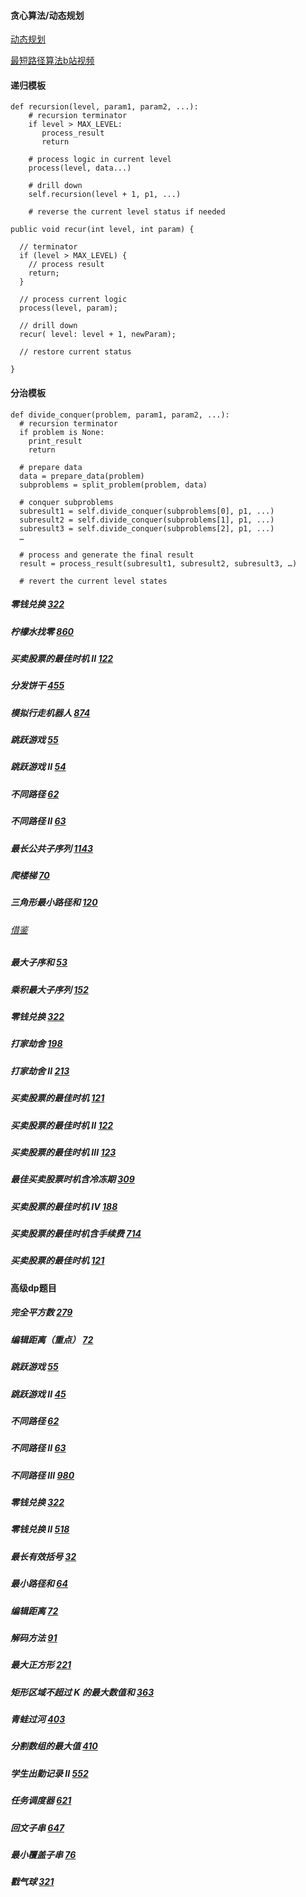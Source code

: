 #### 贪心算法/动态规划

[动态规划](https://zh.wikipedia.org/wiki/动态规划)

[最短路径算法b站视频](https://www.bilibili.com/video/av53233912?from=search&seid=2847395688604491997)
#### 递归模板
```
def recursion(level, param1, param2, ...): 
    # recursion terminator 
    if level > MAX_LEVEL: 
	   process_result 
	   return 

    # process logic in current level 
    process(level, data...) 

    # drill down 
    self.recursion(level + 1, p1, ...) 

    # reverse the current level status if needed
```

```
public void recur(int level, int param) { 

  // terminator 
  if (level > MAX_LEVEL) { 
    // process result 
    return; 
  } 

  // process current logic 
  process(level, param); 

  // drill down 
  recur( level: level + 1, newParam); 

  // restore current status 
 
}
```

#### 分治模板

```
def divide_conquer(problem, param1, param2, ...): 
  # recursion terminator 
  if problem is None: 
	print_result 
	return 

  # prepare data 
  data = prepare_data(problem) 
  subproblems = split_problem(problem, data) 

  # conquer subproblems 
  subresult1 = self.divide_conquer(subproblems[0], p1, ...) 
  subresult2 = self.divide_conquer(subproblems[1], p1, ...) 
  subresult3 = self.divide_conquer(subproblems[2], p1, ...) 
  …

  # process and generate the final result 
  result = process_result(subresult1, subresult2, subresult3, …)
	
  # revert the current level states
```

##### 零钱兑换 [322](https://leetcode-cn.com/problems/coin-change/)


##### 柠檬水找零 [860](https://leetcode-cn.com/problems/lemonade-change/description/)

##### 买卖股票的最佳时机 II [122](https://leetcode-cn.com/problems/best-time-to-buy-and-sell-stock-ii/description/)

##### 分发饼干 [455](https://leetcode-cn.com/problems/assign-cookies/description/)


##### 模拟行走机器人 [874](https://leetcode-cn.com/problems/walking-robot-simulation/description/)


##### 跳跃游戏 [55](https://leetcode-cn.com/problems/jump-game/)

##### 跳跃游戏 II [54](https://leetcode-cn.com/problems/jump-game-ii/)

##### 不同路径 [62](https://leetcode-cn.com/problems/unique-paths/)


##### 不同路径 II [63](https://leetcode-cn.com/problems/unique-paths-ii/)

##### 最长公共子序列 [1143](https://leetcode-cn.com/problems/longest-common-subsequence/)

#####  爬楼梯 [70](https://leetcode-cn.com/problems/climbing-stairs/description/)

##### 三角形最小路径和 [120](https://leetcode-cn.com/problems/triangle/description/)

###### [借鉴](https://leetcode.com/problems/triangle/discuss/38735/Python-easy-to-understand-solutions-(top-down-bottom-up))

##### 最大子序和 [53](https://leetcode-cn.com/problems/maximum-subarray/)

##### 乘积最大子序列 [152](https://leetcode-cn.com/problems/maximum-product-subarray/description/)

##### 零钱兑换 [322](https://leetcode-cn.com/problems/coin-change/description/)

##### 打家劫舍 [198](https://leetcode-cn.com/problems/house-robber/)

##### 打家劫舍 II [213](https://leetcode-cn.com/problems/house-robber-ii/description/)

##### 买卖股票的最佳时机 [121](https://leetcode-cn.com/problems/best-time-to-buy-and-sell-stock/#/description)

##### 买卖股票的最佳时机 II [122](https://leetcode-cn.com/problems/best-time-to-buy-and-sell-stock-ii/)

##### 买卖股票的最佳时机 III [123](https://leetcode-cn.com/problems/best-time-to-buy-and-sell-stock-iii/)

##### 最佳买卖股票时机含冷冻期 [309](https://leetcode-cn.com/problems/best-time-to-buy-and-sell-stock-with-cooldown/)

##### 买卖股票的最佳时机 IV [188](https://leetcode-cn.com/problems/best-time-to-buy-and-sell-stock-iv/)

##### 买卖股票的最佳时机含手续费 [714](https://leetcode-cn.com/problems/best-time-to-buy-and-sell-stock-with-transaction-fee/)

##### 买卖股票的最佳时机 [121](https://leetcode-cn.com/problems/best-time-to-buy-and-sell-stock/solution/yi-ge-fang-fa-tuan-mie-6-dao-gu-piao-wen-ti-by-l-3/)

#### 高级dp题目
##### 完全平方数 [279](https://leetcode-cn.com/problems/perfect-squares/)

##### 编辑距离（重点） [72](https://leetcode-cn.com/problems/edit-distance/)

##### 跳跃游戏 [55](https://leetcode-cn.com/problems/jump-game/)

##### 跳跃游戏 II [45](https://leetcode-cn.com/problems/jump-game-ii/)

##### 不同路径 [62](https://leetcode-cn.com/problems/unique-paths/)

##### 不同路径 II [63](https://leetcode-cn.com/problems/unique-paths-ii/)

##### 不同路径 III [980](https://leetcode-cn.com/problems/unique-paths-iii/)

##### 零钱兑换 [322](https://leetcode-cn.com/problems/coin-change/)

##### 零钱兑换 II [518](https://leetcode-cn.com/problems/coin-change-2/)

##### 最长有效括号 [32](https://leetcode-cn.com/problems/longest-valid-parentheses/)

##### 最小路径和 [64](https://leetcode-cn.com/problems/minimum-path-sum/)

##### 编辑距离 [72](https://leetcode-cn.com/problems/edit-distance/)

##### 解码方法 [91](https://leetcode-cn.com/problems/decode-ways/)

##### 最大正方形 [221](https://leetcode-cn.com/problems/maximal-square/)

##### 矩形区域不超过 K 的最大数值和 [363](https://leetcode-cn.com/problems/max-sum-of-rectangle-no-larger-than-k/)

##### 青蛙过河 [403](https://leetcode-cn.com/problems/frog-jump/)

##### 分割数组的最大值 [410](https://leetcode-cn.com/problems/split-array-largest-sum/)

##### 学生出勤记录 II [552](https://leetcode-cn.com/problems/student-attendance-record-ii/)

##### 任务调度器 [621](https://leetcode-cn.com/problems/task-scheduler/)

##### 回文子串 [647](https://leetcode-cn.com/problems/palindromic-substrings/)

##### 最小覆盖子串 [76](https://leetcode-cn.com/problems/minimum-window-substring/)

##### 戳气球 [321](https://leetcode-cn.com/problems/burst-balloons/)